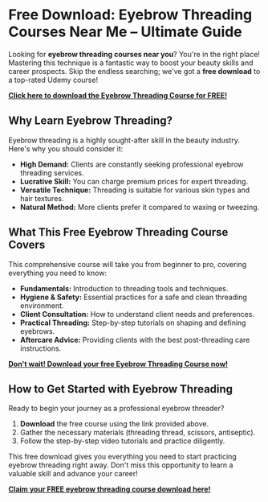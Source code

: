 # Free Download: Eyebrow Threading Courses Near Me – Ultimate Guide

Looking for **eyebrow threading courses near you**? You're in the right place! Mastering this technique is a fantastic way to boost your beauty skills and career prospects. Skip the endless searching; we've got a **free download** to a top-rated Udemy course!

[**Click here to download the Eyebrow Threading Course for FREE!**](https://udemywork.com/eyebrow-threading-courses-near-me)

## Why Learn Eyebrow Threading?

Eyebrow threading is a highly sought-after skill in the beauty industry. Here's why you should consider it:

*   **High Demand:** Clients are constantly seeking professional eyebrow threading services.
*   **Lucrative Skill:** You can charge premium prices for expert threading.
*   **Versatile Technique:** Threading is suitable for various skin types and hair textures.
*   **Natural Method:** More clients prefer it compared to waxing or tweezing.

## What This Free Eyebrow Threading Course Covers

This comprehensive course will take you from beginner to pro, covering everything you need to know:

*   **Fundamentals:** Introduction to threading tools and techniques.
*   **Hygiene & Safety:** Essential practices for a safe and clean threading environment.
*   **Client Consultation:** How to understand client needs and preferences.
*   **Practical Threading:** Step-by-step tutorials on shaping and defining eyebrows.
*   **Aftercare Advice:** Providing clients with the best post-threading care instructions.

[**Don't wait! Download your free Eyebrow Threading Course now!**](https://udemywork.com/eyebrow-threading-courses-near-me)

## How to Get Started with Eyebrow Threading

Ready to begin your journey as a professional eyebrow threader?

1.  **Download** the free course using the link provided above.
2.  Gather the necessary materials (threading thread, scissors, antiseptic).
3.  Follow the step-by-step video tutorials and practice diligently.

This free download gives you everything you need to start practicing eyebrow threading right away. Don't miss this opportunity to learn a valuable skill and advance your career!

**[Claim your FREE eyebrow threading course download here!](https://udemywork.com/eyebrow-threading-courses-near-me)**
